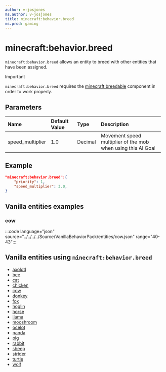 ```yaml
---
author: v-josjones
ms.author: v-josjones
title: minecraft:behavior.breed
ms.prod: gaming
---
```


# minecraft:behavior.breed

`minecraft:behavior.breed` allows an entity to breed with other entities that have been assigned.

>[!IMPORTANT]
> `minecraft:behavior.breed` requires the [minecraft:breedable](../EntityComponents/minecraftComponent_breedable.md) component in order to work properly.

## Parameters

|Name |Default Value  |Type  |Description  |
|:----------|:----------|:----------|:----------|
| speed_multiplier| 1.0|Decimal |  Movement speed multiplier of the mob when using this AI Goal |

## Example

```json
"minecraft:behavior.breed":{
    "priority": 1,
    "speed_multiplier": 3.0,
}
```

## Vanilla entities examples

### cow

:::code language="json" source="../../../../Source/VanillaBehaviorPack/entities/cow.json" range="40-43":::

## Vanilla entities using `minecraft:behavior.breed`

- [axolotl](../../../../Source/VanillaBehaviorPack_Snippets/entities/axolotl.md)
- [bee](../../../../Source/VanillaBehaviorPack_Snippets/entities/bee.md)
- [cat](../../../../Source/VanillaBehaviorPack_Snippets/entities/cat.md)
- [chicken](../../../../Source/VanillaBehaviorPack_Snippets/entities/chicken.md)
- [cow](../../../../Source/VanillaBehaviorPack_Snippets/entities/cow.md)
- [donkey](../../../../Source/VanillaBehaviorPack_Snippets/entities/donkey.md)
- [fox](../../../../Source/VanillaBehaviorPack_Snippets/entities/fox.md)
- [hoglin](../../../../Source/VanillaBehaviorPack_Snippets/entities/hoglin.md)
- [horse](../../../../Source/VanillaBehaviorPack_Snippets/entities/horse.md)
- [llama](../../../../Source/VanillaBehaviorPack_Snippets/entities/llama.md)
- [mooshroom](../../../../Source/VanillaBehaviorPack_Snippets/entities/mooshroom.md)
- [ocelot](../../../../Source/VanillaBehaviorPack_Snippets/entities/ocelot.md)
- [panda](../../../../Source/VanillaBehaviorPack_Snippets/entities/panda.md)
- [pig](../../../../Source/VanillaBehaviorPack_Snippets/entities/pig.md)
- [rabbit](../../../../Source/VanillaBehaviorPack_Snippets/entities/rabbit.md)
- [sheep](../../../../Source/VanillaBehaviorPack_Snippets/entities/sheep.md)
- [strider](../../../../Source/VanillaBehaviorPack_Snippets/entities/strider.md)
- [turtle](../../../../Source/VanillaBehaviorPack_Snippets/entities/turtle.md)
- [wolf](../../../../Source/VanillaBehaviorPack_Snippets/entities/wolf.md)
